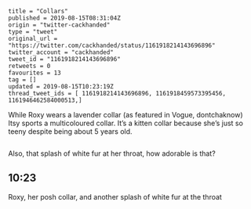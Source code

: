 ```
title = "Collars"
published = 2019-08-15T08:31:04Z
origin = "twitter-cackhanded"
type = "tweet"
original_url = "https://twitter.com/cackhanded/status/1161918214143696896"
twitter_account = "cackhanded"
tweet_id = "1161918214143696896"
retweets = 0
favourites = 13
tag = []
updated = 2019-08-15T10:23:19Z
thread_tweet_ids = [ 1161918214143696896, 1161918459573395456, 1161946462584000513,]
```

While Roxy wears a lavender collar (as featured in Vogue, dontchaknow) Itsy sports a multicoloured collar. It’s a kitten collar because she’s just so teeny despite being about 5 years old.

<p class='image'><img src='https://mnf.m17s.net/2019/08/15/EB_2cl0XoAEfB4y.jpg' alt=''></p>

Also, that splash of white fur at her throat, how adorable is that?

## 10:23

Roxy, her posh collar, and another splash of white fur at the throat

<p class='image'><img src='https://mnf.m17s.net/2019/08/15/ECAQJAIX4AMAUve.jpg' alt=''></p>

